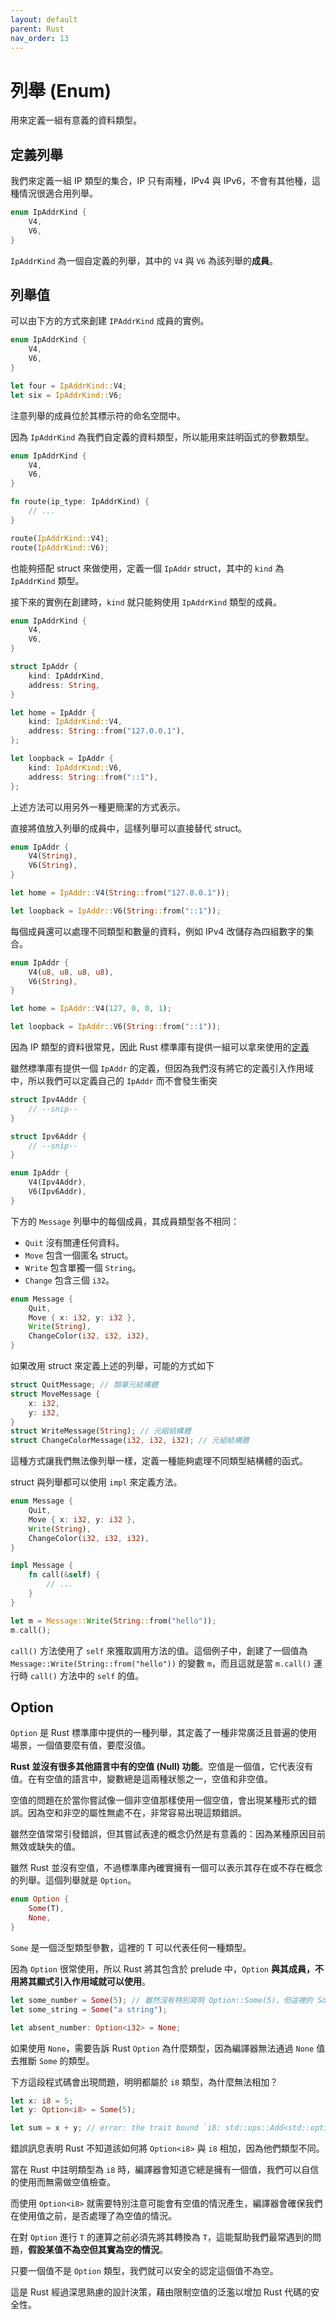 ```yaml
---
layout: default
parent: Rust
nav_order: 13
---
```


# 列舉 (Enum)

用來定義一組有意義的資料類型。

## 定義列舉

我們來定義一組 IP 類型的集合，IP 只有兩種，IPv4 與 IPv6，不會有其他種，這種情況很適合用列舉。

```rust
enum IpAddrKind {
    V4,
    V6,
}
```

`IpAddrKind` 為一個自定義的列舉，其中的 `V4` 與 `V6` 為該列舉的**成員**。

## 列舉值

可以由下方的方式來創建 `IPAddrKind` 成員的實例。

```rust
enum IpAddrKind {
    V4,
    V6,
}

let four = IpAddrKind::V4;
let six = IpAddrKind::V6;
```

注意列舉的成員位於其標示符的命名空間中。

因為 `IpAddrKind` 為我們自定義的資料類型，所以能用來註明函式的參數類型。

```rust
enum IpAddrKind {
    V4,
    V6,
}

fn route(ip_type: IpAddrKind) {
    // ...
}

route(IpAddrKind::V4);
route(IpAddrKind::V6);
```

也能夠搭配 struct 來做使用，定義一個 `IpAddr` struct，其中的 `kind` 為 `IpAddrKind` 類型。

接下來的實例在創建時，`kind` 就只能夠使用 `IpAddrKind` 類型的成員。

```rust
enum IpAddrKind {
    V4,
    V6,
}

struct IpAddr {
    kind: IpAddrKind,
    address: String,
}

let home = IpAddr {
    kind: IpAddrKind::V4,
    address: String::from("127.0.0.1"),
};

let loopback = IpAddr {
    kind: IpAddrKind::V6,
    address: String::from("::1"),
};
```

上述方法可以用另外一種更簡潔的方式表示。

直接將值放入列舉的成員中，這樣列舉可以直接替代 struct。

```rust
enum IpAddr {
    V4(String),
    V6(String),
}

let home = IpAddr::V4(String::from("127.0.0.1"));

let loopback = IpAddr::V6(String::from("::1"));
```

每個成員還可以處理不同類型和數量的資料，例如 IPv4 改儲存為四組數字的集合。

```rust
enum IpAddr {
    V4(u8, u8, u8, u8),
    V6(String),
}

let home = IpAddr::V4(127, 0, 0, 1);

let loopback = IpAddr::V6(String::from("::1"));
```

因為 IP 類型的資料很常見，因此 Rust 標準庫有提供一組可以拿來使用的[定義](https://doc.rust-lang.org/std/net/enum.IpAddr.html)

雖然標準庫有提供一個 `IpAddr` 的定義，但因為我們沒有將它的定義引入作用域中，所以我們可以定義自己的 `IpAddr` 而不會發生衝突

```rust
struct Ipv4Addr {
    // --snip--
}

struct Ipv6Addr {
    // --snip--
}

enum IpAddr {
    V4(Ipv4Addr),
    V6(Ipv6Addr),
}
```

下方的 `Message` 列舉中的每個成員，其成員類型各不相同：

- `Quit` 沒有關連任何資料。
- `Move` 包含一個匿名 struct。
- `Write` 包含單獨一個 `String`。
- `Change` 包含三個 `i32`。

```rust
enum Message {
    Quit,
    Move { x: i32, y: i32 },
    Write(String),
    ChangeColor(i32, i32, i32),
}
```

如果改用 struct 來定義上述的列舉，可能的方式如下

```rust
struct QuitMessage; // 類單元結構體
struct MoveMessage {
    x: i32,
    y: i32,
}
struct WriteMessage(String); // 元組結構體
struct ChangeColorMessage(i32, i32, i32); // 元組結構體
```

這種方式讓我們無法像列舉一樣，定義一種能夠處理不同類型結構體的函式。

struct 與列舉都可以使用 `impl` 來定義方法。

```rust
enum Message {
    Quit,
    Move { x: i32, y: i32 },
    Write(String),
    ChangeColor(i32, i32, i32),
}

impl Message {
    fn call(&self) {
        // ...
    }
}

let m = Message::Write(String::from("hello"));
m.call();
```

`call()` 方法使用了 `self` 來獲取調用方法的值。這個例子中，創建了一個值為 `Message::Write(String::from("hello"))` 的變數 `m`，而且這就是當 `m.call()` 運行時 `call()` 方法中的 `self` 的值。

## Option

`Option` 是 Rust 標準庫中提供的一種列舉，其定義了一種非常廣泛且普遍的使用場景，一個值要麼有值，要麼沒值。

**Rust 並沒有很多其他語言中有的空值 (Null) 功能**。空值是一個值，它代表沒有值。在有空值的語言中，變數總是這兩種狀態之一，空值和非空值。

空值的問題在於當你嘗試像一個非空值那樣使用一個空值，會出現某種形式的錯誤。因為空和非空的屬性無處不在，非常容易出現這類錯誤。

雖然空值常常引發錯誤，但其嘗試表達的概念仍然是有意義的：因為某種原因目前無效或缺失的值。

雖然 Rust 並沒有空值，不過標準庫內確實擁有一個可以表示其存在或不存在概念的列舉。這個列舉就是 `Option`。

```rust
enum Option {
    Some(T),
    None,
}
```

`Some` 是一個泛型類型參數，這裡的 T 可以代表任何一種類型。

因為 `Option` 很常使用，所以 Rust 將其包含於 prelude 中，`Option` **與其成員，不用將其顯式引入作用域就可以使用**。

```rust
let some_number = Some(5); // 雖然沒有特別寫明 Option::Some(5)，但這裡的 Some 依舊是 Option 的成員
let some_string = Some("a string");

let absent_number: Option<i32> = None;
```

如果使用 `None`，需要告訴 Rust `Option` 為什麼類型，因為編譯器無法通過 `None` 值去推斷 `Some` 的類型。

下方這段程式碼會出現問題，明明都屬於 `i8` 類型，為什麼無法相加？

```rust
let x: i8 = 5;
let y: Option<i8> = Some(5);

let sum = x + y; // error: the trait bound `i8: std::ops::Add<std::option::Option<i8>>` is not satisfied
```

錯誤訊息表明 Rust 不知道該如何將 `Option<i8>` 與 `i8` 相加，因為他們類型不同。

當在 Rust 中註明類型為 `i8` 時，編譯器會知道它總是擁有一個值，我們可以自信的使用而無需做空值檢查。

而使用 `Option<i8>` 就需要特別注意可能會有空值的情況產生，編譯器會確保我們在使用值之前，是否處理了為空值的情況。

在對 `Option` 進行 `T` 的運算之前必須先將其轉換為 `T`，這能幫助我們最常遇到的問題，**假設某值不為空但其實為空的情況**。

只要一個值不是 `Option` 類型，我們就可以安全的認定這個值不為空。

這是 Rust 經過深思熟慮的設計決策，藉由限制空值的泛濫以增加 Rust 代碼的安全性。
